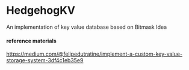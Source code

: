 # HedgehogKV
An implementation of key value database based on Bitmask Idea

#### reference materials

https://medium.com/@felipedutratine/implement-a-custom-key-value-storage-system-3df4c1eb35e9
